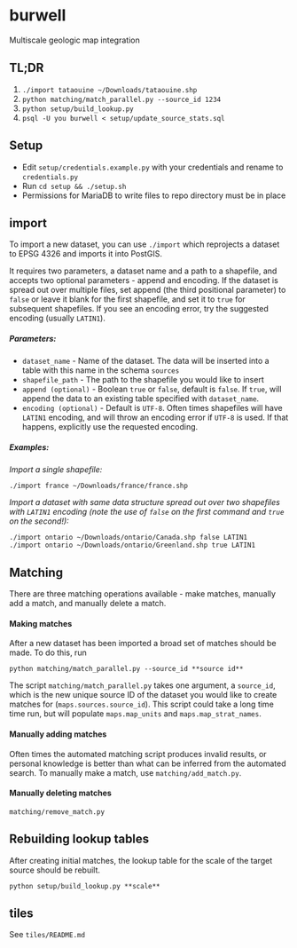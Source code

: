 # burwell
Multiscale geologic map integration

## TL;DR
1. `./import tataouine ~/Downloads/tataouine.shp`
2. `python matching/match_parallel.py --source_id 1234`
3. `python setup/build_lookup.py`
4. `psql -U you burwell < setup/update_source_stats.sql`


## Setup
+ Edit ````setup/credentials.example.py```` with your credentials and rename to ````credentials.py````
+ Run ````cd setup && ./setup.sh````
+ Permissions for MariaDB to write files to repo directory must be in place


## import
To import a new dataset, you can use ````./import```` which reprojects a dataset to EPSG 4326 and imports it into PostGIS.

It requires two parameters, a dataset name and a path to a shapefile, and accepts two optional parameters - append and encoding. If the dataset is spread out over multiple files, set append (the third positional parameter) to ````false```` or leave it blank for the first shapefile, and set it to ````true```` for subsequent shapefiles. If you see an encoding error, try the suggested encoding (usually ````LATIN1````).

##### Parameters:
+ ````dataset_name```` - Name of the dataset. The data will be inserted into a table with this name in the schema ````sources````
+ ````shapefile_path```` - The path to the shapefile you would like to insert
+ ````append (optional)```` - Boolean ````true```` or ````false````, default is ````false````. If ````true````, will append the data to an existing table specified with ````dataset_name````.
+ ````encoding (optional)```` - Default is ````UTF-8````. Often times shapefiles will have ````LATIN1```` encoding, and will throw an encoding error if ````UTF-8```` is used. If that happens, explicitly use the requested encoding.

##### Examples:

_Import a single shapefile:_
````
./import france ~/Downloads/france/france.shp
````

 _Import a dataset with same data structure spread out over two shapefiles with ````LATIN1```` encoding (note the use of ````false```` on the first command and ````true```` on the second!):_
````
./import ontario ~/Downloads/ontario/Canada.shp false LATIN1
./import ontario ~/Downloads/ontario/Greenland.shp true LATIN1
````



## Matching
There are three matching operations available - make matches, manually add a match, and manually delete a match.

#### Making matches
After a new dataset has been imported a broad set of matches should be made. To do this, run

````
python matching/match_parallel.py --source_id **source id**
````

The script `matching/match_parallel.py` takes one argument, a `source_id`, which is the new unique source ID of the dataset
you would like to create matches for (`maps.sources.source_id`). This script could take a long time time run, but will
populate `maps.map_units` and `maps.map_strat_names`.


#### Manually adding matches
Often times the automated matching script produces invalid results, or personal knowledge is better than what can be inferred from
the automated search. To manually make a match, use `matching/add_match.py`.

#### Manually deleting matches
`matching/remove_match.py`



## Rebuilding lookup tables
After creating initial matches, the lookup table for the scale of the target source should be rebuilt.

````
python setup/build_lookup.py **scale**
````




## tiles
See `tiles/README.md`
